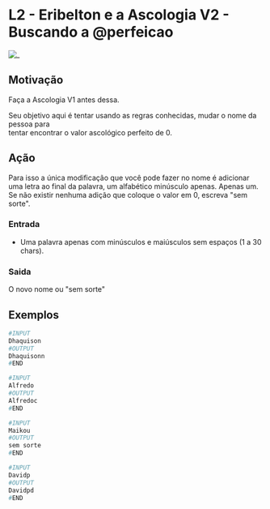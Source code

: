 # L2 - Eribelton e a Ascologia V2 - Buscando a @perfeicao

![_](cover.jpg)

## Motivação

Faça a Ascologia V1 antes dessa.

Seu objetivo aqui é tentar usando as regras conhecidas, mudar o nome da pessoa para  
tentar encontrar o valor ascológico perfeito de 0.

## Ação

Para isso a única modificação que você pode fazer no nome é adicionar uma letra ao
final da palavra, um alfabético minúsculo apenas. Apenas um. Se não existir
nenhuma adição que coloque o valor em 0, escreva "sem sorte".

### Entrada

- Uma palavra apenas com minúsculos e maiúsculos sem espaços (1 a 30 chars).

### Saida

O novo nome ou "sem sorte"

## Exemplos

``` py
#INPUT
Dhaquison
#OUTPUT
Dhaquisonn
#END
```

```py
#INPUT
Alfredo
#OUTPUT
Alfredoc
#END
```

```py
#INPUT
Maikou
#OUTPUT
sem sorte
#END
```

```py
#INPUT
Davidp
#OUTPUT
Davidpd
#END
```
